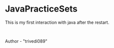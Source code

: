 # JavaPracticeSets

This is my first interaction with java after the restart.

<br>

Author - "trivedi089"

